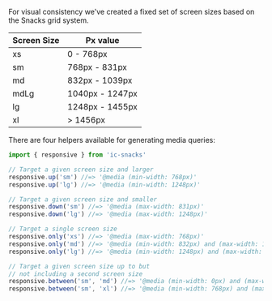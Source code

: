 For visual consistency we've created a fixed set of screen sizes
based on the Snacks grid system.

| Screen Size | Px value         |
|-------------|------------------|
| xs          | 0 - 768px        |
| sm          | 768px - 831px    |
| md          | 832px - 1039px   |
| mdLg        | 1040px - 1247px  |
| lg          | 1248px - 1455px  |
| xl          | > 1456px         |

There are four helpers available for generating media queries:

```js static
import { responsive } from 'ic-snacks'

// Target a given screen size and larger
responsive.up('sm') //=> '@media (min-width: 768px)'
responsive.up('lg') //=> '@media (min-width: 1248px)'

// Target a given screen size and smaller
responsive.down('sm') //=> '@media (max-width: 831px)'
responsive.down('lg') //=> '@media (max-width: 1248px)'

// Target a single screen size
responsive.only('xs') //=> '@media (max-width: 768px)'
responsive.only('md') //=> '@media (min-width: 832px) and (max-width: 1039px)'
responsive.only('lg') //=> '@media (min-width: 1248px) and (max-width: 1455px)'

// Target a given screen size up to but
// not including a second screen size
responsive.between('sm', 'md') //=> '@media (min-width: 0px) and (max-width: 832px)'
responsive.between('sm', 'xl') //=> '@media (min-width: 768px) and (max-width: 1456px)'
```
